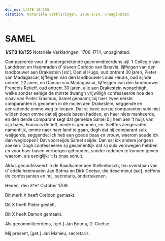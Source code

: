 ```yaml
---
doc_no: 1/STB 18/155
citation: Notariële Verklaringen, 1706-1714, unpaginated.
---
```


# SAMEL

**1/STB 18/155** Notariële Verklaringen, 1706-1714, unpaginated.

Compareerde voor d’ ondergetekende gecommitteerdens uijt ’t Collegie van Landdrost en Heemraden d’ slaven Coridon van Batavia, lijffeigen van den landbouwer aen Drakestein \[*sic*\], Daniel Hugo, oud ontrent 30 jaren, Pieter van Madagascar, lijffeigen van den landbouwer Louis Heuris, oud sijnde ontrent 22 jaren, en Damon van Madagascar, lijffeijgen van den landbouwer Francois Retieff, oud ontrent 30 jaren, alle aen Drakestein wonachtigh, welke sonder eenige de minste dwangh vrijwilligh confesseerde hoe den slaav van Pieter Erasmus, Samel genaamt, bij haer twee eerste comparanten is gecomen in de molen aen Drakestein, seggende en aenradende omme weg te loopen. Dat sij twee eerste comparanten sulx niet wilden doen omme dat sij goede basen hadden, en haer niets mankeerde, en den derde comparant segt dat gemelde Samel bij hem aen ’t huijs van sijn baes, Francois Retieff, mede is gecomen, en ’tselffds aengeraden, namentlijk, omme naer haer land te gaan, dogh dat hij comparant sulx weijgerde, seggende: Ick heb een goede baas en vrouw, waerom soude ick dan wegloopen? Dat voorseijde Samel seijde: Dan sal ick andere jongens soeken. Dogh confesseeren sij gesamentlijk dat sij sulx verswegen hebben en voor haer basen verborgen gehouden, sonder redenen te konnen geven waerom, als eeniglijk: ’t Is onse schult.

Aldus geconfesseert in de Raadkamer aen Stellenbosch, ten overstaan van d’ edele heemraden Jan Botma en Dirk Coetse, die dese minut \[*sic*\], neffens de confessanten en mij, secretaris, ondertekenen.

Heden, den 3^e^ October 1709.

Dit merk X heeft Coridon gemaakt.

Dit X heeft Pieter gestelt.

Dit X heeft Damon gemaakt.

Als gecommitteerdens, \[get.\] Jan Botma, D. Coetse.

Mij present, \[get.\] Jan Mahieu, secretaris